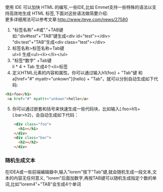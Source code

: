 使用 IDE 可以加快 HTML 的编写,一些IDE,比如 Emmet支持一些特殊的语法以支持高效地生成 HTML 标签,下面对这些语法做简要介绍:  
更多详细用法可以参考文章:http://www.iteye.com/news/27580  
1. "标签名称"+\#或"."+TAB键  
如:"div#test"+"TAB"键生成&lt;div id="test"&gt;&lt;/div&gt;   
"div.test"+"TAB"生成&lt;div class="test"&gt;&lt;/div&gt; 
2. 标签名称>标签名称+Tab键  
ul&gt;li 生成&lt;ul&gt;&lt;li&gt;&lt;/li&gt;&lt;/ul&gt;  
3. "标签\*数字"  +Tab键    
li \* 4 + Tab 生成4个&lt;li&gt;标签  
4. 定义HTML元素的内容和属性。你可以通过输入h1{foo} + "Tab"键 和 a\[href="\#" myattr="unkown"\]\{hello\} + "Tab"，就可以分别自动生成如下代码:  
```HTML
<h1>foo</h1>  
 <a href="#" myattr="unkown">hello</a>
```
5. 你可以通过嵌套和括号来快速生成一些代码块，比如输入(.foo>h1)+(.bar>h2)，会自动生成如下代码：  
```HTML
    <div class="foo">  
      <h1></h1>  
    </div>  
    <div class="bar">  
      <h2></h2>  
    </div>  
```
### 随机生成文本
在IDEA或一些前端编辑器中,输入"lorem"按下"Tab"键,就会随机生成一段文本,文本的内容无任何意义, "lorem"后面加数字,再按TAB键可以随机生成指定个数的单词,比如"lorem4"+"TAB"会生成4个单词 
